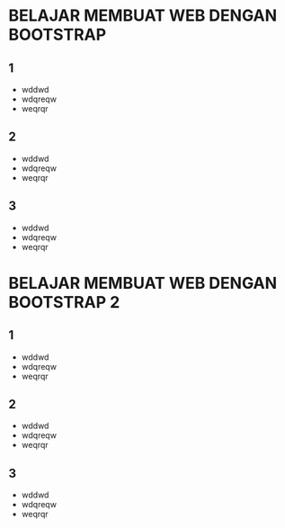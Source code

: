 # BELAJAR MEMBUAT WEB DENGAN BOOTSTRAP #

## 1 ##
* wddwd
* wdqreqw
* weqrqr

## 2 ##
* wddwd
* wdqreqw
* weqrqr

## 3 ##
* wddwd
* wdqreqw
* weqrqr

# BELAJAR MEMBUAT WEB DENGAN BOOTSTRAP 2 #

## 1 ##
* wddwd
* wdqreqw
* weqrqr

## 2 ##
* wddwd
* wdqreqw
* weqrqr

## 3 ##
* wddwd
* wdqreqw
* weqrqr